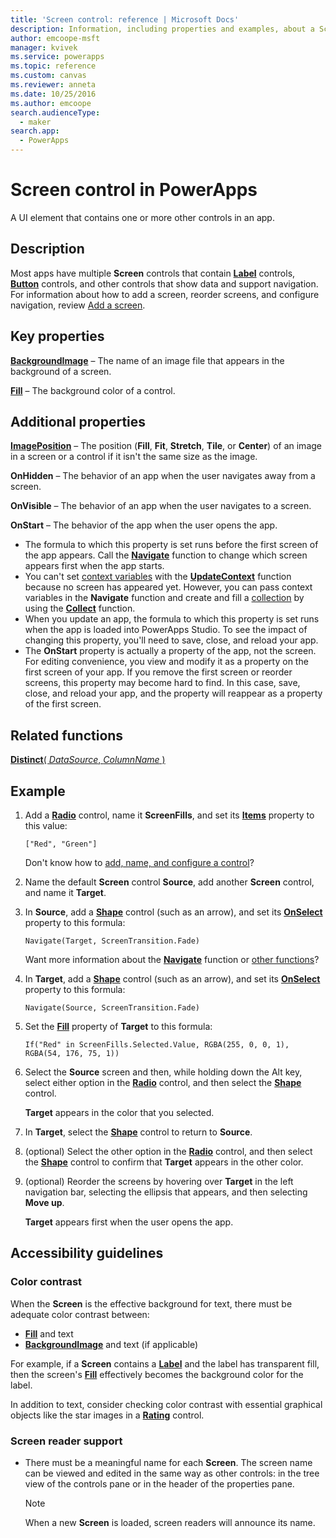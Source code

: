 ```yaml
---
title: 'Screen control: reference | Microsoft Docs'
description: Information, including properties and examples, about a Screen control
author: emcoope-msft
manager: kvivek
ms.service: powerapps
ms.topic: reference
ms.custom: canvas
ms.reviewer: anneta
ms.date: 10/25/2016
ms.author: emcoope
search.audienceType: 
  - maker
search.app: 
  - PowerApps
---
```

# Screen control in PowerApps

A UI element that contains one or more other controls in an app.

## Description

Most apps have multiple **Screen** controls that contain **[Label](control-text-box.md)** controls, **[Button](control-button.md)** controls, and other controls that show data and support navigation. For information about how to add a screen, reorder screens, and configure navigation, review [Add a screen](../add-screen-context-variable.md).

## Key properties

**[BackgroundImage](properties-visual.md)** – The name of an image file that appears in the background of a screen.

**[Fill](properties-color-border.md)** – The background color of a control.

## Additional properties

**[ImagePosition](properties-visual.md)** – The position (**Fill**, **Fit**, **Stretch**, **Tile**, or **Center**) of an image in a screen or a control if it isn't the same size as the image.

**OnHidden** – The behavior of an app when the user navigates away from a screen.

**OnVisible** – The behavior of an app when the user navigates to a screen.

**OnStart** – The behavior of the app when the user opens the app.

- The formula to which this property is set runs before the first screen of the app appears. Call the [**Navigate**](../functions/function-navigate.md) function to change which screen appears first when the app starts.
- You can't set [context variables](../working-with-variables.md) with the [**UpdateContext**](../functions/function-updatecontext.md) function because no screen has appeared yet. However, you can pass context variables in the **Navigate** function and create and fill a [collection](../working-with-variables.md) by using the [**Collect**](../functions/function-clear-collect-clearcollect.md) function.
- When you update an app, the formula to which this property is set runs when the app is loaded into PowerApps Studio. To see the impact of changing this property, you'll need to save, close, and reload your app.
- The **OnStart** property is actually a property of the app, not the screen. For editing convenience, you view and modify it as a property on the first screen of your app. If you remove the first screen or reorder screens, this property may become hard to find. In this case, save, close, and reload your app, and the property will reappear as a property of the first screen.

## Related functions

[**Distinct**( *DataSource*, *ColumnName* )](../functions/function-distinct.md)

## Example

1. Add a **[Radio](control-radio.md)** control, name it **ScreenFills**, and set its **[Items](properties-core.md)** property to this value:

    `["Red", "Green"]`

    Don't know how to [add, name, and configure a control](../add-configure-controls.md)?

1. Name the default **Screen** control **Source**, add another **Screen** control, and name it **Target**.

1. In **Source**, add a **[Shape](control-shapes-icons.md)** control (such as an arrow), and set its **[OnSelect](properties-core.md)** property to this formula:

    `Navigate(Target, ScreenTransition.Fade)`

    Want more information about the **[Navigate](../functions/function-navigate.md)** function or [other functions](../formula-reference.md)?

1. In **Target**, add a **[Shape](control-shapes-icons.md)** control (such as an arrow), and set its **[OnSelect](properties-core.md)** property to this formula:

    `Navigate(Source, ScreenTransition.Fade)`

1. Set the **[Fill](properties-color-border.md)** property of **Target** to this formula:

    `If("Red" in ScreenFills.Selected.Value, RGBA(255, 0, 0, 1), RGBA(54, 176, 75, 1))`

1. Select the **Source** screen and then, while holding down the Alt key, select either option in the **[Radio](control-radio.md)** control, and then select the **[Shape](control-shapes-icons.md)** control.

    **Target** appears in the color that you selected.

1. In **Target**, select the **[Shape](control-shapes-icons.md)** control to return to **Source**.

1. (optional) Select the other option in the **[Radio](control-radio.md)** control, and then select the **[Shape](control-shapes-icons.md)** control to confirm that **Target** appears in the other color.

1. (optional) Reorder the screens by hovering over **Target** in the left navigation bar, selecting the ellipsis that appears, and then selecting **Move up**.

    **Target** appears first when the user opens the app.

## Accessibility guidelines

### Color contrast

When the **Screen** is the effective background for text, there must be adequate color contrast between:

- **[Fill](properties-color-border.md)** and text
- **[BackgroundImage](properties-visual.md)** and text (if applicable)

For example, if a **Screen** contains a **[Label](control-text-box.md)** and the label has transparent fill, then the screen's **[Fill](properties-color-border.md)** effectively becomes the background color for the label.

In addition to text, consider checking color contrast with essential graphical objects like the star images in a **[Rating](control-rating.md)** control.

### Screen reader support

- There must be a meaningful name for each **Screen**. The screen name can be viewed and edited in the same way as other controls: in the tree view of the controls pane or in the header of the properties pane.

    > [!NOTE]
  > When a new **Screen** is loaded, screen readers will announce its name.
